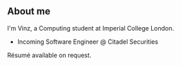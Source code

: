 ## About me

I'm Vinz, a Computing student at Imperial College London.

- Incoming Software Engineer @ Citadel Securities

Résumé available on request.
